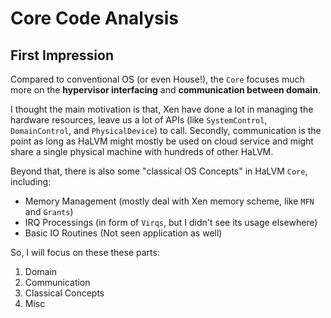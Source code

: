 Core Code Analysis
===

## First Impression
Compared to conventional OS (or even House!), the `Core` focuses much more on the **hypervisor interfacing** and **communication between domain**.

I thought the main motivation is that, Xen have done a lot in managing the hardware resources, leave us a lot of APIs (like `SystemControl`, `DomainControl`, and `PhysicalDevice`) to call. Secondly, communication is the point as long as HaLVM might mostly be used on cloud service and might share a single physical machine with hundreds of other HaLVM.

Beyond that, there is also some "classical OS Concepts" in HaLVM `Core`, including:

* Memory Management (mostly deal with Xen memory scheme, like `MFN` and `Grants`)
* IRQ Processings  (in form of `Virqs`, but I didn't see its usage elsewhere)
* Basic IO Routines (Not seen application as well)

So, I will focus on these these parts:

1. Domain
2. Communication
3. Classical Concepts
4. Misc
